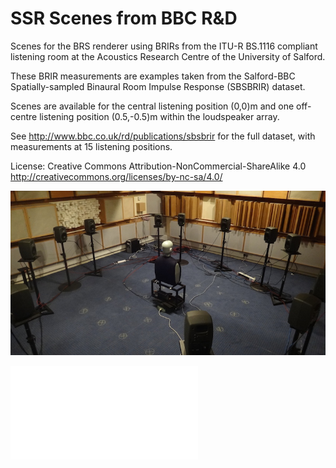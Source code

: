 SSR Scenes from BBC R&D
======================

Scenes for the BRS renderer using BRIRs from the ITU-R BS.1116 compliant listening room at the Acoustics Research Centre of the University of Salford.

These BRIR measurements are examples taken from the Salford-BBC Spatially-sampled Binaural Room Impulse Response (SBSBRIR) dataset.

Scenes are available for the central listening position (0,0)m and one off-centre listening position (0.5,-0.5)m within the loudspeaker array.

See http://www.bbc.co.uk/rd/publications/sbsbrir for the full dataset, with measurements at 15 listening positions.

License: Creative Commons Attribution-NonCommercial-ShareAlike 4.0
http://creativecommons.org/licenses/by-nc-sa/4.0/

![Uni of Salford listening room](sbsbrir_measurement_setup.jpg)

![Measurement setup](scale_diagram_stripped.pdf)
